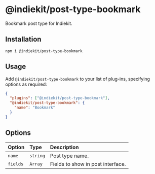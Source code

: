 # @indiekit/post-type-bookmark

Bookmark post type for Indiekit.

## Installation

`npm i @indiekit/post-type-bookmark`

## Usage

Add `@indiekit/post-type-bookmark` to your list of plug-ins, specifying options as required:

```json
{
  "plugins": ["@indiekit/post-type-bookmark"],
  "@indiekit/post-type-bookmark": {
    "name": "Bookmark"
  }
}
```

## Options

| Option   | Type     | Description                       |
| :------- | :------- | :-------------------------------- |
| `name`   | `string` | Post type name.                   |
| `fields` | `Array`  | Fields to show in post interface. |
